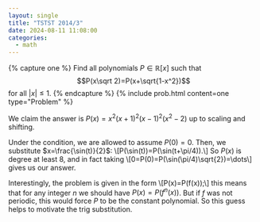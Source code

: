 ```yaml
---
layout: single
title: "TSTST 2014/3"
date: 2024-08-11 11:08:00
categories:
  - math
---
```


{% capture one %}
Find all polynomials $P\in \mathbb{R}[x]$ such that
$$P(x\sqrt 2)=P(x+\sqrt{1-x^2})$$
for all $|x|\le 1$.
{% endcapture %}
{% include prob.html content=one type="Problem" %}

We claim the answer is $P(x)=x^2(x+1)^2(x-1)^2(x^2-2)$ up to scaling and shifting.

Under the condition, we are allowed to assume $P(0)=0$. Then, we substitute $x=\frac{\sin(t)}{2}$:
\\[P(\sin(t))=P(\sin(t+\pi/4)).\\]
So $P(x)$ is degree at least $8$, and in fact taking
\\[0=P(0)=P(\sin(\pi/4)\sqrt{2})=\dots\\]
gives us our answer.

Interestingly, the problem is given in the form
\\[P(x)=P(f(x));\\]
this means that for any integer $n$ we should have $P(x)=P(f^n(x))$.
But if $f$ was not periodic, this would force $P$ to be the constant polynomial.
So this guess helps to motivate the trig substitution.
